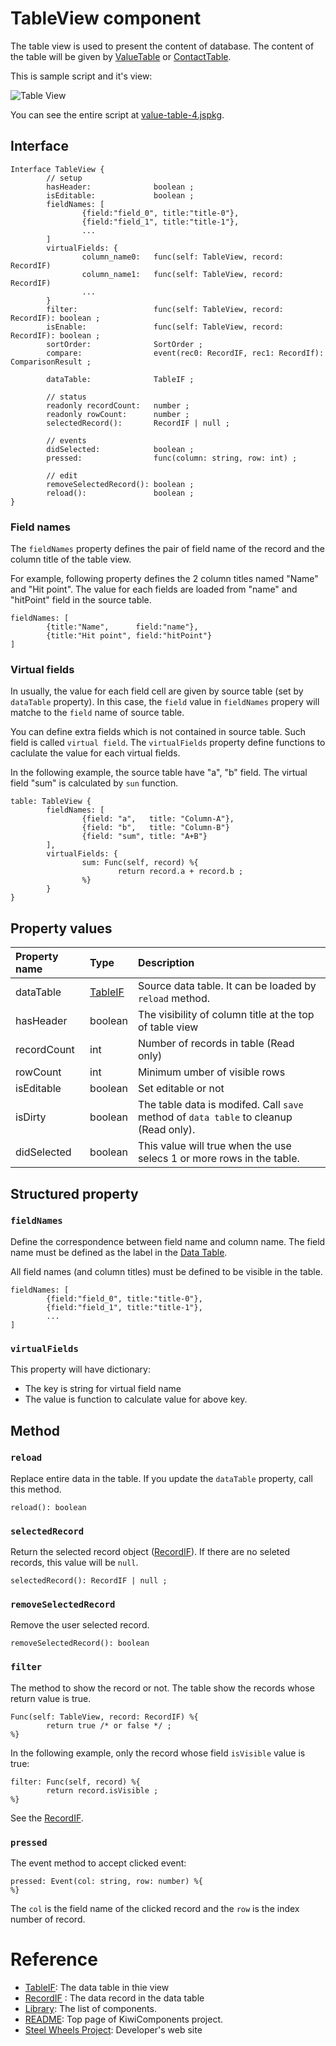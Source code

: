 # TableView component
The table view is used to present the content of database. 
The content of the table will be given by [ValueTable](https://github.com/steelwheels/KiwiScript/blob/master/KiwiLibrary/Document/Class/ValueTable.md) or
[ContactTable](https://github.com/steelwheels/KiwiScript/blob/master/KiwiLibrary/Document/Class/ContactTable.md).

This is sample script and it's view:

![Table View](./Images/table-view.png)

You can see the entire script at [value-table-4.jspkg](https://github.com/steelwheels/JSTerminal/tree/master/Resource/Sample/value-table-4.jspkg).

## Interface
````
Interface TableView {
        // setup
        hasHeader:              boolean ;
        isEditable:             boolean ;
        fieldNames: [
                {field:"field_0", title:"title-0"},
                {field:"field_1", title:"title-1"},
                ...
        ]
        virtualFields: {
                column_name0:   func(self: TableView, record: RecordIF)
                column_name1:   func(self: TableView, record: RecordIF)
                ...
        }
        filter:                 func(self: TableView, record: RecordIF): boolean ;
        isEnable:               func(self: TableView, record: RecordIF): boolean ;
        sortOrder:              SortOrder ;
        compare:                event(rec0: RecordIF, rec1: RecordIf): ComparisonResult ;

        dataTable:              TableIF ;

        // status
        readonly recordCount:   number ;
        readonly rowCount:      number ;
        selectedRecord():       RecordIF | null ;

        // events
        didSelected:            boolean ;
        pressed:                func(column: string, row: int) ;

        // edit        
        removeSelectedRecord(): boolean ;
        reload():               boolean ;      
}
````

### Field names
The `fieldNames` property defines the pair of field name of the record and the column title of the table view.

For example, following property defines the 2 column titles named "Name" and "Hit point". The value for each fields are loaded from "name" and "hitPoint" field in the source table.

````
fieldNames: [
        {title:"Name",      field:"name"},
        {title:"Hit point", field:"hitPoint"}
]
````

### Virtual fields
In usually, the value for each field cell are given by source table (set by `dataTable` property).
In this case, the `field` value in `fieldNames` propery will matche to the `field` name of source table.

You can define extra fields which is not contained in source table. Such field is called `virtual field`.
The `virtualFields` property define functions to caclulate the value for each virtual fields.

In the following example, the source table have "a", "b" field. The virtual field "sum" is calculated by `sun` function. 
````
table: TableView {
        fieldNames: [
                {field: "a",   title: "Column-A"},
                {field: "b",   title: "Column-B"}
                {field: "sum", title: "A+B"}
        ],
        virtualFields: {
                sum: Func(self, record) %{
                        return record.a + record.b ;
                %}
        }
}
````

## Property values
|Property name  |Type   |Description        |
|:--            |:--    |:--                | 
|dataTable      |[TableIF](https://github.com/steelwheels/KiwiScript/blob/master/KiwiLibrary/Document/Class/Table.md)  |Source data table. It can be loaded by `reload` method. |
|hasHeader      |boolean   |The visibility of column title at the top of table view|
|recordCount       |int    |Number of records in table (Read only)|
|rowCount 			|int    |Minimum umber of visible rows|
|isEditable     |boolean |Set editable or not |
|isDirty        |boolean |The table data is modifed. Call `save` method of `data table` to cleanup (Read only). |
|didSelected    |boolean |This value will true when the use selecs 1 or more rows in the table. |


## Structured property

### `fieldNames`
Define the correspondence between field name and column name. The field name must be defined as the label in the [Data Table](https://github.com/steelwheels/Coconut/blob/master/CoconutData/Source/Data/CNTable.swifts).

All field names (and column titles) must be defined to be visible in the table.

````
fieldNames: [
        {field:"field_0", title:"title-0"},
        {field:"field_1", title:"title-1"},
        ...
]
````

### `virtualFields`
This property will have dictionary:
* The key is string for virtual field name
* The value is function to calculate value for above key.

## Method

### `reload`
Replace entire data in the table. If you update the `dataTable` property, call this method.
```
reload(): boolean
```

### `selectedRecord`
Return the selected record object ([RecordIF](https://github.com/steelwheels/KiwiScript/blob/master/KiwiLibrary/Document/Class/Record.md)). If there are no seleted records, this value will be `null`.
````
selectedRecord(): RecordIF | null ;
````

### `removeSelectedRecord`
Remove the user selected record.
````
removeSelectedRecord(): boolean
````

### `filter`
The method to show the record or not. The table show the records whose return value is true.

````
Func(self: TableView, record: RecordIF) %{
        return true /* or false */ ;
%}
````

In the following example, only the record
whose field `isVisible` value is true:
````
filter: Func(self, record) %{
        return record.isVisible ;
%}
````

 See the [RecordIF](https://github.com/steelwheels/KiwiScript/blob/master/KiwiLibrary/Document/Class/Record.md).

### `pressed`
The event method to accept clicked event:
````
pressed: Event(col: string, row: number) %{
%}
````
The `col` is the field name of the clicked record and the `row` is the index number of record.

# Reference
* [TableIF](https://github.com/steelwheels/KiwiScript/blob/master/KiwiLibrary/Document/Class/Table.md): The data table in thie view 
* [RecordIF](https://github.com/steelwheels/KiwiScript/blob/master/KiwiLibrary/Document/Class/Record.md) : The data record in the data table
* [Library](https://github.com/steelwheels/KiwiCompnents/blob/master/Document/Library.md): The list of components. 
* [README](https://github.com/steelwheels/KiwiCompnents): Top page of KiwiComponents project.
* [Steel Wheels Project](https://steelwheels.github.io): Developer's web site

